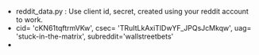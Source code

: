 - reddit_data.py : Use client id, secret, created using your reddit account to work.
- cid= 'cKN61tqftrmVKw', csec= 'TRuItLkAxiTlDwYF_JPQsJcMkqw', uag= 'stuck-in-the-matrix', subreddit='wallstreetbets'
- 
